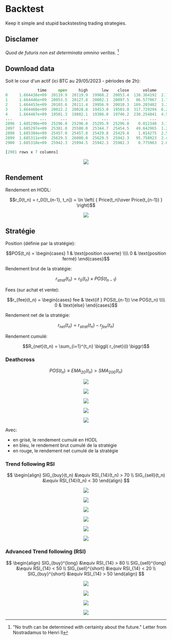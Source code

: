 # Backtest

Keep it simple and stupid backstesting trading strategies.

## Disclamer

_Quod de futuris non est determinata omnino veritas._ [^1]

[^1]: "No truth can be determined with certainty about the future." Letter from Nostradamus to Henri II

## Download data

Soit le cour d'un actif (ici BTC au 29/05/2023 - périodes de 2h):

```python
              time     open     high      low    close      volume         count
0     1.664438e+09  20119.9  20119.9  19968.2  20053.4  138.364192  2.771255e+06
1     1.664446e+09  20053.5  20127.8  20002.1  20097.5   86.577967  1.737841e+06
2     1.664453e+09  20103.6  20111.4  19956.9  20010.3  169.203402  3.390640e+06
3     1.664460e+09  20022.2  20028.8  19453.0  19503.0  317.729294  6.274010e+06
4     1.664467e+09  19501.3  19802.1  19386.0  19746.2  230.254841  4.505230e+06
...            ...      ...      ...      ...      ...         ...           ...
2896  1.685290e+09  25296.0  25296.0  25295.9  25296.0    0.012348  3.123668e+02
2897  1.685297e+09  25381.0  25500.0  25344.7  25454.5   49.642965  1.261837e+06
2898  1.685304e+09  25457.0  25457.0  25429.8  25429.8    1.014275  2.579427e+04
2899  1.685311e+09  25629.5  26000.0  25629.5  25942.3   95.758923  2.472821e+06
2900  1.685318e+09  25942.3  25994.5  25942.3  25982.3    0.775963  2.015425e+04

[2901 rows x 7 columns]
```

<p align="center"><img src="png/Data.png" /></p>

## Rendement

Rendement en HODL:

$$r_0(t_n) = r_0([t_{n-1}, t_n]) = \ln \left( { Price(t_n)\over Price(t_{n-1}) } \right)$$

<p align="center"><img src="png/r_0.png" /></p>

## Stratégie

Position (définie par la stratégie):

$$POS(t_n) = \begin{cases} 1 & \text{position ouverte} \\\\ 0 & \text{position fermé} \end{cases}$$

Rendement brut de la stratégie:

$$r_{strat}(t_n) = r_0(t_n) \times POS(t_{n-1})$$

Fees (sur achat et vente):

$$r_{fee}(t_n) = \begin{cases} fee & \text{if } POS(t_{n-1}) \ne POS(t_n) \\\\ 0 & \text{else} \end{cases}$$

Rendement net de la stratégie:

$$r_{net}(t_n) = r_{strat}(t_n) - r_{fee}(t_n)$$

Rendement cumulé:

$$R_{net}(t_n) = \sum_{i=1}^{t_n} \biggl( r_{net}(i) \biggr)$$

### Deathcross

$$ POS(t_n) \equiv EMA_{20}(t_n) > SMA_{200}(t_n) $$

<p align="center"><img src="png/Deathcross.png" /></p>
<p align="center"><img src="png/Deathcross_POS.png" /></p>
<p align="center"><img src="png/Deathcross_MVT.png" /></p>
<p align="center"><img src="png/Deathcross_r_strat.png" /></p>
<p align="center"><img src="png/Deathcross_R_cumul.png" /></p>

Avec:

  - en grisé, le rendement cumulé en HODL
  - en bleu, le rendement brut cumulé de la stratégie
  - en rouge, le rendement net cumulé de la stratégie

### Trend following RSI

$$
\begin{align}
SIG_{buy}(t_n) &\equiv RSI_{14}(t_n) > 70 \\
SIG_{sell}(t_n) &\equiv RSI_{14}(t_n) < 30
\end{align}
$$

<p align="center"><img src="png/RSI.png" /></p>
<p align="center"><img src="png/Trend_following_RSI_SIG.png" /></p>
<p align="center"><img src="png/Trend_following_RSI_POS.png" /></p>
<p align="center"><img src="png/Trend_following_RSI_MVT.png" /></p>
<p align="center"><img src="png/Trend_following_RSI_r_strat.png" /></p>
<p align="center"><img src="png/Trend_following_RSI_R_cumul.png" /></p>

### Advanced Trend following (RSI)

$$
\begin{align}
SIG_{buy}^{long} &\equiv RSI_{14} > 80 \\
SIG_{sell}^{long} &\equiv RSI_{14} < 50 \\
SIG_{sell}^{short} &\equiv RSI_{14} < 20 \\
SIG_{buy}^{short} &\equiv RSI_{14} > 50
\end{align}
$$

<p align="center"><img src="png/Advanced_Trend_following_MVT.png" /></p>
<p align="center"><img src="png/Advanced_Trend_following_POS.png" /></p>
<p align="center"><img src="png/Advanced_Trend_following_r_strat.png" /></p>
<p align="center"><img src="png/Advanced_Trend_following_R_cumul.png" /></p>

<!--

### Advanced Deathcross

$$
begin{align}
POS_{long} &\equiv EMA_{15}^{close} > SMA_{50}^{high} \times 1.01 \\
POS_{short} &\equiv EMA_{15}^{close} < SMA_{50}^{low} \space / \space 1.01
end{align}
$$

<p align="center"><img src="png/Advanced_Deathcross.png" /></p>
<p align="center"><img src="png/Advanced_Deathcross_MVT.png" /></p>
<p align="center"><img src="png/Advanced_Deathcross_POS.png" /></p>
<p align="center"><img src="png/Advanced_Deathcross_r_strat.png" /></p>
<p align="center"><img src="png/Advanced_Deathcross_R_cumul.png" /></p>

-->




